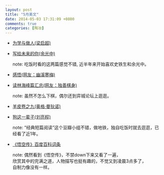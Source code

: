 ```yaml
---
layout: post
title: "5月美文"
date: 2014-05-03 17:31:09 +0800
comments: true
categories: [陶冶]
---
```

- <a href="http://www.douban.com/group/topic/18968475/" target="_blank" rel="nofollow">为学与做人(梁启超)</a>
- <a href="http://www.douban.com/group/topic/50477728/" target="_blank" rel="nofollow">写给未来的你(余光中)</a>

	note: 吃饭时看的这两篇感觉不错, 近半年来开始喜欢史铁生和余光中。

- <a href="http://bbs.eweiqi.com/dispbbs.asp?boardid=2&Id=100255262" target="_blank" rel="nofollow">感悟(网友：幽溪寒梅)</a>
- <a href="http://bbs.eweiqi.com/dispbbs.asp?boardid=2&Id=100254833" target="_blank" rel="nofollow">读林海峰篇汇总(网友：独善棋身)</a>

	note: 虽然不怎么下棋，偶尔还到弈城论坛上逛逛。

- <a href="http://www.douban.com/group/topic/52232174/" target="_blank" rel="nofollow">羊皮卷之九(奥格·曼狄诺)</a>
- <a href="http://www.douban.com/group/topic/51825132/" target="_blank" rel="nofollow">狗这一辈子(刘亮程)</a>

	note: “经典短篇阅读”这个豆瓣小组不错，做地铁，独自吃饭时就去逛逛，已经看了近1年。

- <a href="http://baike.baidu.com/subview/297316/7712270.htm" target="_blank" rel="nofollow">《悟空传》百度百科词条</a>

	note: 偶然看到《悟空传》，不禁down下来又看了一遍，  
	欣赏其中的完满之道，人物描写也挺有趣的，不觉又到凌晨3点多了，  
	自制力像没有一样。


